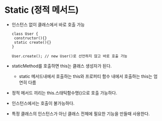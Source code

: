 # Static (정적 메서드)
- 인스턴스 없이 클래스에서 바로 호출 가능
   ``` JS
   class User {
    constructor(){}
    static create(){}
   }
   
   User.create(); // new User()로 선언하지 않고 바로 호출 가능
   ```
- staticMethod를 호출하면 this는 클래스 생성자가 된다.
   -  static 메서드내에서 호출하는 this와 프로퍼티 함수 내에서 호출하는 this는 엄연히 다름

- 정적 메서드 끼리는 this.스태틱함수명()으로 호출 가능하다.
- 인스턴스에서는 호출이 불가능하다.
- 특정 클래스의 인스턴스가 아닌 클래스 전체에 필요한 기능을 만들때 사용한다.
